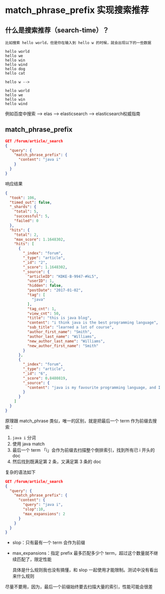 # match_phrase_prefix 实现搜索推荐

## 什么是搜索推荐（search-time）？

```
比如搜索 hello world，但是你在输入到 hello w 的时候，就会出现以下的一些数据

hello world
hello we
hello win
hello wind
hello dog
hello cat

hello w -->

hello world
hello we
hello win
hello wind
```

例如百度中搜索 --> elas --> elasticsearch --> elasticsearch权威指南

## match_phrase_prefix

```json
GET /forum/article/_search
{
  "query": {
    "match_phrase_prefix": {
      "content": "java i"
    }
  }
}
```

响应结果

```json
{
  "took": 106,
  "timed_out": false,
  "_shards": {
    "total": 5,
    "successful": 5,
    "failed": 0
  },
  "hits": {
    "total": 2,
    "max_score": 1.1648302,
    "hits": [
      {
        "_index": "forum",
        "_type": "article",
        "_id": "2",
        "_score": 1.1648302,
        "_source": {
          "articleID": "KDKE-B-9947-#kL5",
          "userID": 1,
          "hidden": false,
          "postDate": "2017-01-02",
          "tag": [
            "java"
          ],
          "tag_cnt": 1,
          "view_cnt": 50,
          "title": "this is java blog",
          "content": "i think java is the best programming language",
          "sub_title": "learned a lot of course",
          "author_first_name": "Smith",
          "author_last_name": "Williams",
          "new_author_last_name": "Williams",
          "new_author_first_name": "Smith"
        }
      },
      {
        "_index": "forum",
        "_type": "article",
        "_id": "6",
        "_score": 0.8480819,
        "_source": {
          "content": "java is my favourite programming language, and I also think spark is a very good big data system."
        }
      }
    ]
  }
}
```

原理跟 match_phrase 类似，唯一的区别，就是把最后一个 term 作为前缀去搜索：

1. `java i` 分词
2. 使用 java match
3. 最后一个 term 「i」会作为前缀去扫描整个倒排索引，找到所有已 i 开头的 doc
4. 然后找到既满足第 2 条，又满足第 3 条的 doc

复杂的语法如下

```json
GET /forum/article/_search
{
  "query": {
    "match_phrase_prefix": {
      "content": {
        "query": "java i",
        "slop":10,
        "max_expansions": 2
      }
    }
  }
}
```

- slop：只有最有一个 term 会作为前缀
- max_expansions：指定 prefix 最多匹配多少个 term，超过这个数量就不继续匹配了，限定性能

    具体是什么规则我也没有搞懂，和 slop 一起使用才能限制。测试中没有看出来什么规则

尽量不要用，因为，最后一个前缀始终要去扫描大量的索引，性能可能会很差
